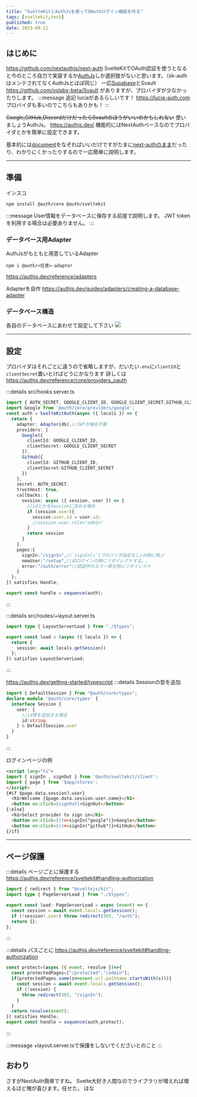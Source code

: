 ```yaml
---
title: "SvelteKitとAuthJsを使ってOAuthログイン機能を作る"
tags: [sveltekit,tech]
published: true
date: 2023-09-12    
---
```


## はじめに
https://github.com/nextauthjs/next-auth
SvelteKitでOAuth認証を使うとなると今のところ自力で実装するか[AuthJs](https://authjs.dev/)しか選択肢がないと思います。（sk-authはメンテされてなくAuthJsとほぼ同じ）
一応[Supabase](https://supabase.com/docs/guides/auth/auth-helpers/sveltekit)とSvault
https://github.com/oslabs-beta/Svault
がありますが、プロバイダが少なかったりします。
:::message
追記
luciaがあるらしいです！
https://lucia-auth.com
プロバイダも多いのでこちらもありかも！
:::


~~Google,GitHub,DiscordだけだったらSvaultのほうがいいのかもしれない~~
使いましょうAuthJs。
https://authjs.dev/
機能的にはNextAuthベースなのでプロバイダとかを簡単に設定できます。

基本的には[document](https://authjs.dev/reference/sveltekit)をなぞればいいだけですがたまに[next-authのまま](https://authjs.dev/guides)だったり、わかりにくかったりするので一応簡単に説明します。

---
## 準備
インスコ
```shell
npm install @auth/core @auth/sveltekit
```

:::message
User情報をデータベースに保存する前提で説明します。
JWT tokenを利用する場合は必要ありません。
:::

### データベース用Adapter
AuthJsがもともと用意しているAdapter
```shell
npm i @auth/<任意>-adapter
```

https://authjs.dev/reference/adapters

Adapterを自作
https://authjs.dev/guides/adapters/creating-a-database-adapter
### データベース構造
各自のデータベースにあわせて設定して下さい
![](/images/sveltekit-authjs/database.png)

---
## 設定
プロバイダはそれごとに違うので省略しますが、だいたい`.env`に`clientId`と`clientSecret`置いとけばどうにかなります
詳しくは
https://authjs.dev/reference/core/providers_oauth

:::details src/hooks.server.ts
```typescript
import { AUTH_SECRET, GOOGLE_CLIENT_ID, GOOGLE_CLIENT_SECRET,GITHUB_CLIENT_ID ,GITHUB_CLIENT_SECRET } from '$env/static/private';
import Google from '@auth/core/providers/google';
const auth = SvelteKitAuth(async ({ locals }) => {
  return {
    adapter: Adapter(db),//JWTの場合不要
    providers: [
      Google({
        clientId: GOOGLE_CLIENT_ID,
        clientSecret: GOOGLE_CLIENT_SECRET
      }),
      GitHub({
        clientId: GITHUB_CLIENT_ID,
        clientSecret:GITHUB_CLIENT_SECRET
      })
    ],
    secret: AUTH_SECRET,
    trustHost: true,
    callbacks: {
      session: async ({ session, user }) => {
        //idとかをSessionに含める場合
        if (session.user){
          session.user.id = user.id;
          //session.user.role="admin"
        }
        return session
      }
    },
    pages:{
      signIn:"/signIn",//`signIn()`(プロバイダ指定なし)の時に飛ぶ
      newUser:"/setup",//初ログインの時にリダイレクトする。,
      error:"/auth/error"//認証中のエラー発生時にリダイレクト
    }
  };
}) satisfies Handle;

export const handle = sequence(auth);
```
:::

:::details src/routes/+layout.server.ts
```typescript
import type { LayoutServerLoad } from "./$types";

export const load = (async ({ locals }) => {
  return {
    session: await locals.getSession()
  };
}) satisfies LayoutServerLoad;
```
:::

https://authjs.dev/getting-started/typescript
:::details Sessionの型を追加
```typescript
import { DefaultSession } from "@auth/core/types";
declare module '@auth/core/types' {
  interface Session {
    user: {
      //id等を追加する場合
      id:string
    } & DefaultSession.user
  }
}
```
:::



ログインページの例
```html
<script lang="ts">
import { signIn , signOut } from '@auth/sveltekit/client';
import { page } from '$app/stores';
</script>
{#if $page.data.session?.user}
  <h1>Welcome {$page.data.session.user.name}</h1>
  <button on:click={signOut}>SignOut</button>
{:else}
  <h1>Select provider to sign in</h1>
  <button on:click={()=>signIn("google")}>Google</button>
  <button on:click={()=>signIn("github")}>GitHub</button>
{/if}
```
---
## ページ保護

:::details ページごとに保護する
https://authjs.dev/reference/sveltekit#handling-authorization
```typescript
import { redirect } from "@sveltejs/kit";
import type { PageServerLoad } from "./$types";

export const load: PageServerLoad = async (event) => {
  const session = await event.locals.getSession();
  if (!session?.user) throw redirect(303, "/auth");
  return {};
};
```
:::

:::details パスごとに
https://authjs.dev/reference/sveltekit#handling-authorization
```typescript
const protect=(async ({ event, resolve })=>{
  const protectedPages=["/protected","/admin"];
  if(protectedPages.some(s=>event.url.pathname.startsWith(s))){
    const session = await event.locals.getSession();
    if (!session) {
      throw redirect(303, "/signIn");
    }
  }
  return resolve(event);
}) satisfies Handle;
export const handle = sequence(auth,protect);
```
:::

:::message
+layout.server.tsで保護をしないでくださいとのこと
:::


## おわり

さすがNextAuth簡単ですね。
Svelte大好き人間なのでライブラリが増えれば増えるほど俺が喜びます。任せた。
ほな